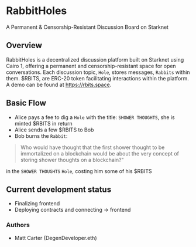 # RabbitHoles

A Permanent & Censorship-Resistant Discussion Board on Starknet

## Overview

RabbitHoles is a decentralized discussion platform built on Starknet using Cairo 1, offering a permanent and censorship-resistant space for open conversations. Each discussion topic, `Hole`, stores messages, `Rabbits` within them. $RBITS, are ERC-20 token facilitating interactions within the platform. A demo can be found at https://rbits.space.

## Basic Flow

- Alice pays a fee to dig a `Hole` with the title: `SHOWER THOUGHTS`, she is minted $RBITS in return
- Alice sends a few $RBITS to Bob
- Bob burns the `Rabbit`:

> Who would have thought that the first shower thought to be immortalized on a blockchain would be about the very concept of storing shower thoughts on a blockchain?"

in the `SHOWER THOUGHTS` `Hole`, costing him some of his $RBITS

## Current development status

- Finalizing frontend
- Deploying contracts and connecting -> frontend

### Authors

- Matt Carter (DegenDeveloper.eth)
